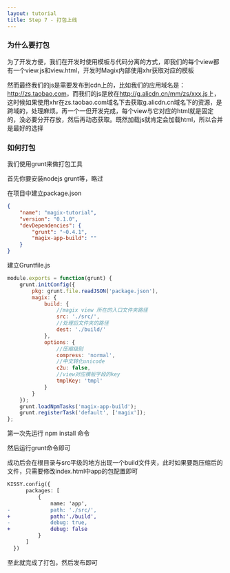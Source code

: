 ```yaml
---
layout: tutorial
title: Step 7 - 打包上线
---
```



### 为什么要打包

为了开发方便，我们在开发时使用模板与代码分离的方式，即我们的每个view都有一个view.js和view.html，开发时Magix内部使用xhr获取对应的模板

然而最终我们的js是需要发布到cdn上的，比如我们的应用域名是：<http://zs.taobao.com>，而我们的js是放在<http://g.alicdn.cn/mm/zs/xxx.js>上，这时候如果使用xhr在zs.taobao.com域名下去获取g.alicdn.cn域名下的资源，是跨域的，处理麻烦。再一个一但开发完成，每个view与它对应的html就是固定的，没必要分开存放，然后再动态获取。既然加载js就肯定会加载html，所以合并是最好的选择

### 如何打包

我们使用grunt来做打包工具

首先你要安装nodejs grunt等，略过

在项目中建立package.json

```json
{
    "name": "magix-tutorial",
    "version": "0.1.0",
    "devDependencies": {
        "grunt": "~0.4.1",
        "magix-app-build": ""
    }
}
```

建立Gruntfile.js

```js
module.exports = function(grunt) {
    grunt.initConfig({
        pkg: grunt.file.readJSON('package.json'),
        magix: {
            build: {
                //magix view 所在的入口文件夹路径
                src: './src/',
                //处理后文件夹的路径
                dest: './build/'
            },
            options: {
                //压缩级别
                compress: 'normal',
                //中文转化unicode
                c2u: false,
                //view对应模板字段的key
                tmplKey: 'tmpl'
            }
        }
    });
    grunt.loadNpmTasks('magix-app-build');
    grunt.registerTask('default', ['magix']);
};
```
第一次先运行 npm install 命令

然后运行grunt命令即可

成功后会在根目录与src平级的地方出现一个build文件夹，此时如果要跑压缩后的文件，只需要修改index.html中app的包配置即可

```diff
KISSY.config({
      packages: [
          {
              name: 'app',
-             path: './src/',
+             path:'./build',
-             debug: true,
+             debug: false
          }
      ]
  })
```

至此就完成了打包，然后发布即可
